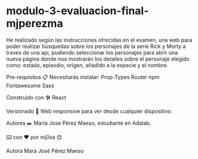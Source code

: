 # modulo-3-evaluacion-final-mjperezma

He realizado según las instrucciones ofrecidas en el examen, una web para poder realizar búsquedas sobre los personajes de la serie Rick y Morty a traves de una api, pudiendo seleccionar los personajes para abrir una nueva página donde nos mostrarán los detalles sobre el personaje elegido como: estado, episodio, origen, añadido a la especie y el nombre.


Pre-requisitos :clipboard:
Necesitarás instalar:
Prop-Types
Router npm
Fontawesome
Sass

Construido con  :hammer_and_wrench:
React

Versionado :pushpin:
Web responsive para ver desde cualquier dispositivo.

Autores :black_nib:
María Jose Pérez Maeso, estudiante en Adalab.


:keyboard: con :heart: por mj0se :blush:

Autora
Mara José Pérez Maeso

